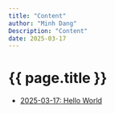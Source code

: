 ```yaml
---
title: "Content"
author: "Minh Dang"
Description: "Content"
date: 2025-03-17
---
```


# {{ page.title }}

<!-- - [2025-03-17: Setup blog with Github Pages and Jekyll](/2025/setup-blog-with-github-pages-and-jekyll.md) -->

- [2025-03-17: Hello World](/2025/hello-world.md)
